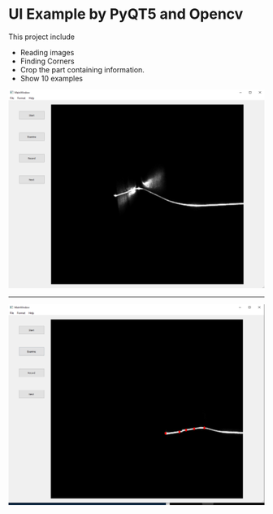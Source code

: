 # UI Example by PyQT5 and Opencv

This project include
* Reading images
* Finding Corners
* Crop the part containing information.
* Show 10 examples 

<img src="sample.png"/>

---

<img src="sample-corner.png"/>

